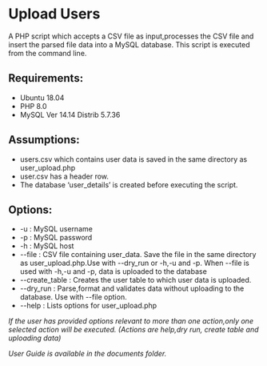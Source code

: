 # Upload Users

A PHP script which accepts a CSV file as input,processes the CSV file and insert the parsed file data into a MySQL database. This script is executed from the command line. 

## Requirements:
- Ubuntu 18.04
- PHP 8.0
- MySQL  Ver 14.14 Distrib 5.7.36

## Assumptions:
- users.csv which contains user data is saved in the same directory as user_upload.php
- user.csv has a header row.
- The database ‘user_details’ is created before executing the script.

## Options:
- -u <MySQL username>  : MySQL username
- -p <MySQL password>  : MySQL password
- -h <MySQL host>      : MySQL host
- --file <csv file name> : CSV file containing user_data. Save the file in the same directory as user_upload.php.Use with --dry_run or -h,-u and -p. When --file is used with -h,-u and -p, data is uploaded to the database
- --create_table : Creates the user table to which user data is uploaded.
- --dry_run : Parse,format and validates data without uploading to the database. Use with --file option.
- --help : Lists options for user_upload.php

*If the user has provided options relevant to more than one action,only one selected action will be executed.
(Actions are help,dry run, create table and uploading data)*

*User Guide is available in the documents folder.*



